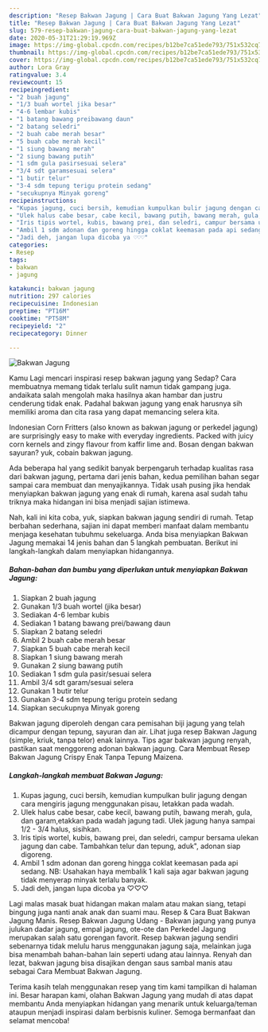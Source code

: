 ```yaml
---
description: "Resep Bakwan Jagung | Cara Buat Bakwan Jagung Yang Lezat"
title: "Resep Bakwan Jagung | Cara Buat Bakwan Jagung Yang Lezat"
slug: 579-resep-bakwan-jagung-cara-buat-bakwan-jagung-yang-lezat
date: 2020-05-31T21:29:19.969Z
image: https://img-global.cpcdn.com/recipes/b12be7ca51ede793/751x532cq70/bakwan-jagung-foto-resep-utama.jpg
thumbnail: https://img-global.cpcdn.com/recipes/b12be7ca51ede793/751x532cq70/bakwan-jagung-foto-resep-utama.jpg
cover: https://img-global.cpcdn.com/recipes/b12be7ca51ede793/751x532cq70/bakwan-jagung-foto-resep-utama.jpg
author: Lora Gray
ratingvalue: 3.4
reviewcount: 15
recipeingredient:
- "2 buah jagung"
- "1/3 buah wortel jika besar"
- "4-6 lembar kubis"
- "1 batang bawang preibawang daun"
- "2 batang seledri"
- "2 buah cabe merah besar"
- "5 buah cabe merah kecil"
- "1 siung bawang merah"
- "2 siung bawang putih"
- "1 sdm gula pasirsesuai selera"
- "3/4 sdt garamsesuai selera"
- "1 butir telur"
- "3-4 sdm tepung terigu protein sedang"
- "secukupnya Minyak goreng"
recipeinstructions:
- "Kupas jagung, cuci bersih, kemudian kumpulkan bulir jagung dengan cara mengiris jagung menggunakan pisau, letakkan pada wadah."
- "Ulek halus cabe besar, cabe kecil, bawang putih, bawang merah, gula, dan garam,etakkan pada wadah jagung tadi. Ulek jagung hanya sampai 1/2 - 3/4 halus, sisihkan."
- "Iris tipis wortel, kubis, bawang prei, dan seledri, campur bersama ulekan jagung dan cabe. Tambahkan telur dan tepung, aduk&#34;, adonan siap digoreng."
- "Ambil 1 sdm adonan dan goreng hingga coklat keemasan pada api sedang. NB: Usahakan haya membalik 1 kali saja agar bakwan jagung tidak menyerap minyak terlalu banyak."
- "Jadi deh, jangan lupa dicoba ya ♡♡♡"
categories:
- Resep
tags:
- bakwan
- jagung

katakunci: bakwan jagung 
nutrition: 297 calories
recipecuisine: Indonesian
preptime: "PT16M"
cooktime: "PT58M"
recipeyield: "2"
recipecategory: Dinner

---
```



![Bakwan Jagung](https://img-global.cpcdn.com/recipes/b12be7ca51ede793/751x532cq70/bakwan-jagung-foto-resep-utama.jpg)

Kamu Lagi mencari inspirasi resep bakwan jagung yang Sedap? Cara membuatnya memang tidak terlalu sulit namun tidak gampang juga. andaikata salah mengolah maka hasilnya akan hambar dan justru cenderung tidak enak. Padahal bakwan jagung yang enak harusnya sih memiliki aroma dan cita rasa yang dapat memancing selera kita.

Indonesian Corn Fritters (also known as bakwan jagung or perkedel jagung) are surprisingly easy to make with everyday ingredients. Packed with juicy corn kernels and zingy flavour from kaffir lime and. Bosan dengan bakwan sayuran? yuk, cobain bakwan jagung.

Ada beberapa hal yang sedikit banyak berpengaruh terhadap kualitas rasa dari bakwan jagung, pertama dari jenis bahan, kedua pemilihan bahan segar sampai cara membuat dan menyajikannya. Tidak usah pusing jika hendak menyiapkan bakwan jagung yang enak di rumah, karena asal sudah tahu triknya maka hidangan ini bisa menjadi sajian istimewa.


Nah, kali ini kita coba, yuk, siapkan bakwan jagung sendiri di rumah. Tetap berbahan sederhana, sajian ini dapat memberi manfaat dalam membantu menjaga kesehatan tubuhmu sekeluarga. Anda bisa menyiapkan Bakwan Jagung memakai 14 jenis bahan dan 5 langkah pembuatan. Berikut ini langkah-langkah dalam menyiapkan hidangannya.

<!--inarticleads1-->

##### Bahan-bahan dan bumbu yang diperlukan untuk menyiapkan Bakwan Jagung:

1. Siapkan 2 buah jagung
1. Gunakan 1/3 buah wortel (jika besar)
1. Sediakan 4-6 lembar kubis
1. Sediakan 1 batang bawang prei/bawang daun
1. Siapkan 2 batang seledri
1. Ambil 2 buah cabe merah besar
1. Siapkan 5 buah cabe merah kecil
1. Siapkan 1 siung bawang merah
1. Gunakan 2 siung bawang putih
1. Sediakan 1 sdm gula pasir/sesuai selera
1. Ambil 3/4 sdt garam/sesuai selera
1. Gunakan 1 butir telur
1. Gunakan 3-4 sdm tepung terigu protein sedang
1. Siapkan secukupnya Minyak goreng


Bakwan jagung diperoleh dengan cara pemisahan biji jagung yang telah dicampur dengan tepung, sayuran dan air. Lihat juga resep Bakwan Jagung (simple, kriuk, tanpa telor) enak lainnya. Tips agar bakwan jagung renyah, pastikan saat menggoreng adonan bakwan jagung. Cara Membuat Resep Bakwan Jagung Crispy Enak Tanpa Tepung Maizena. 

<!--inarticleads2-->

##### Langkah-langkah membuat Bakwan Jagung:

1. Kupas jagung, cuci bersih, kemudian kumpulkan bulir jagung dengan cara mengiris jagung menggunakan pisau, letakkan pada wadah.
1. Ulek halus cabe besar, cabe kecil, bawang putih, bawang merah, gula, dan garam,etakkan pada wadah jagung tadi. Ulek jagung hanya sampai 1/2 - 3/4 halus, sisihkan.
1. Iris tipis wortel, kubis, bawang prei, dan seledri, campur bersama ulekan jagung dan cabe. Tambahkan telur dan tepung, aduk&#34;, adonan siap digoreng.
1. Ambil 1 sdm adonan dan goreng hingga coklat keemasan pada api sedang. NB: Usahakan haya membalik 1 kali saja agar bakwan jagung tidak menyerap minyak terlalu banyak.
1. Jadi deh, jangan lupa dicoba ya ♡♡♡


Lagi malas masak buat hidangan makan malam atau makan siang, tetapi bingung juga nanti anak anak dan suami mau. Resep &amp; Cara Buat Bakwan Jagung Manis. Resep Bakwan Jagung Udang - Bakwan jagung yang punya julukan dadar jagung, empal jagung, ote-ote dan Perkedel Jagung merupakan salah satu gorengan favorit. Resep bakwan jagung sendiri sebenarnya tidak melulu harus menggunakan jagung saja, melainkan juga bisa menambah bahan-bahan lain seperti udang atau lainnya. Renyah dan lezat, bakwan jagung bisa disajikan dengan saus sambal manis atau sebagai Cara Membuat Bakwan Jagung. 

Terima kasih telah menggunakan resep yang tim kami tampilkan di halaman ini. Besar harapan kami, olahan Bakwan Jagung yang mudah di atas dapat membantu Anda menyiapkan hidangan yang menarik untuk keluarga/teman ataupun menjadi inspirasi dalam berbisnis kuliner. Semoga bermanfaat dan selamat mencoba!
